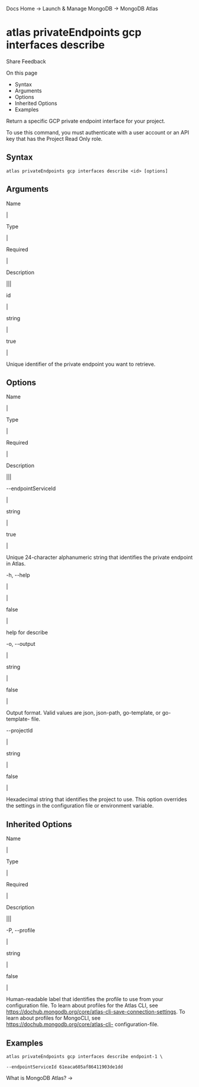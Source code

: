 Docs Home → Launch & Manage MongoDB → MongoDB Atlas

# atlas privateEndpoints gcp interfaces describe

Share Feedback

On this page

  * Syntax
  * Arguments
  * Options
  * Inherited Options
  * Examples

Return a specific GCP private endpoint interface for your project.

To use this command, you must authenticate with a user account or an API key
that has the Project Read Only role.

## Syntax

    
    
    atlas privateEndpoints gcp interfaces describe <id> [options]  
      
  
## Arguments

Name

|

Type

|

Required

|

Description  
  
|||  
  
id

|

string

|

true

|

Unique identifier of the private endpoint you want to retrieve.  
  
## Options

Name

|

Type

|

Required

|

Description  
  
|||  
  
\--endpointServiceId

|

string

|

true

|

Unique 24-character alphanumeric string that identifies the private endpoint
in Atlas.  
  
-h, --help

|

|

false

|

help for describe  
  
-o, --output

|

string

|

false

|

Output format. Valid values are json, json-path, go-template, or go-template-
file.  
  
\--projectId

|

string

|

false

|

Hexadecimal string that identifies the project to use. This option overrides
the settings in the configuration file or environment variable.  
  
## Inherited Options

Name

|

Type

|

Required

|

Description  
  
|||  
  
-P, --profile

|

string

|

false

|

Human-readable label that identifies the profile to use from your
configuration file. To learn about profiles for the Atlas CLI, see
https://dochub.mongodb.org/core/atlas-cli-save-connection-settings. To learn
about profiles for MongoCLI, see https://dochub.mongodb.org/core/atlas-cli-
configuration-file.  
  
## Examples

    
    
    atlas privateEndpoints gcp interfaces describe endpoint-1 \  
      
    --endpointServiceId 61eaca605af86411903de1dd  
  
What is MongoDB Atlas? →


